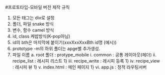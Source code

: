 #프로토타입-모바일 버전 제작 규칙
1. 모든 태그는 div로 설정
2. 폴더, 파일 snake 방식
3. 변수, 함수 camel 방식
4. id, class 케밥방식(K-pop아님)
5. id의 bth은 마지막에 붙이기(xxxXxxXxxBth id명 (예시))
6. prototype -m의 하위 폴더는 apge별 추가생성.
7. 파일 이름 
    a. root 폴더 : protype_mobile
        i. common : 공통 레이아웃(헤더)
        ii. recipe_list : 레시피 리스트
            1} 
        iii. recipe_write : 레시피 등록
            1} 
        iv. recipe_view : 레시피 뷰
            1} 
        v. index.html : 메인 페이지
            1} 
        vi. app.js : 정적 라우팅서버
